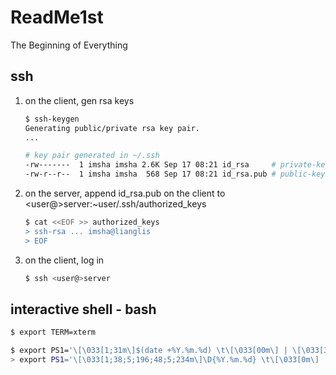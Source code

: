 # ReadMe1st
The Beginning of Everything

## ssh

1. on the client, gen rsa keys

   ```bash
   $ ssh-keygen
   Generating public/private rsa key pair.
   ...

   # key pair generated in ~/.ssh
   -rw-------  1 imsha imsha 2.6K Sep 17 08:21 id_rsa     # private-key as a key
   -rw-r--r--  1 imsha imsha  568 Sep 17 08:21 id_rsa.pub # public-key as a lock
   ```

2. on the server, append id_rsa.pub on the client to <user@>server:~user/.ssh/authorized_keys

   ```bash
   $ cat <<EOF >> authorized_keys
   > ssh-rsa ... imsha@lianglis
   > EOF
   ```

3. on the client, log in

   ```bash
   $ ssh <user@>server
   ```

## interactive shell - bash
```bash
$ export TERM=xterm

$ export PS1='\[\033[1;31m\]$(date +%Y.%m.%d) \t\[\033[00m\] | \[\033[32;40m\]\u@\h:$(pwd)\[\033[00m\]\n$ ' || \
> export PS1='\[\033[1;38;5;196;48;5;234m\]\D{%Y.%m.%d} \t\[\033[0m\] | \[\033[1;38;5;28;48;5;234m\]\u@\h:$(pwd)\[\033[0m\]\n$ '
```

